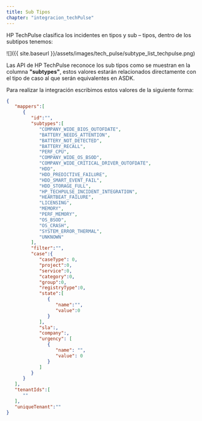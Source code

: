```yaml
---
title: Sub Tipos
chapter: "integracion_techPulse"
---
```


HP TechPulse clasifica los incidentes en tipos y sub – tipos, dentro de los subtipos tenemos:

 ![]({{ site.baseurl }}/assets/images/tech_pulse/subtype_list_techpulse.png)  


Las API de HP TechPulse reconoce los sub tipos como se muestran en la columna  **"subtypes"**, estos valores estarán relacionados directamente con el tipo de caso al que serán equivalentes en ASDK.

Para realizar la integración escribimos estos valores de la siguiente forma:



```json
{
   "mappers":[
      {
         "id":"",
         "subtypes":[
            "COMPANY_WIDE_BIOS_OUTOFDATE",
            "BATTERY_NEEDS_ATTENTION",
            "BATTERY_NOT_DETECTED",
            "BATTERY_RECALL",
            "PERF_CPU",
            "COMPANY_WIDE_OS_BSOD",
            "COMPANY_WIDE_CRITICAL_DRIVER_OUTOFDATE",
            "HDD",
            "HDD_PREDICTIVE_FAILURE",
            "HDD_SMART_EVENT_FAIL",
            "HDD_STORAGE_FULL",
            "HP_TECHPULSE_INCIDENT_INTEGRATION",
            "HEARTBEAT_FAILURE",
            "LICENSING",
            "MEMORY",
            "PERF_MEMORY",
            "OS_BSOD",
            "OS_CRASH",
            "SYSTEM_ERROR_THERMAL",
            "UNKNOWN"
         ],
         "filter":"",
         "case":{
            "caseType": 0,
            "project":0,
            "service":0,
            "category":0,
            "group":0,
            "registryType":0,
            "state":[
               {
                  "name":"",
                  "value":0
               }               
            ],
            "sla":,
            "company":,
            "urgency": [
               {
                  "name": "",
                  "value": 0
               }
            ]
         }
      }
   ],
   "tenantIds":[
      ""
   ],
   "uniqueTenant":""
}

```